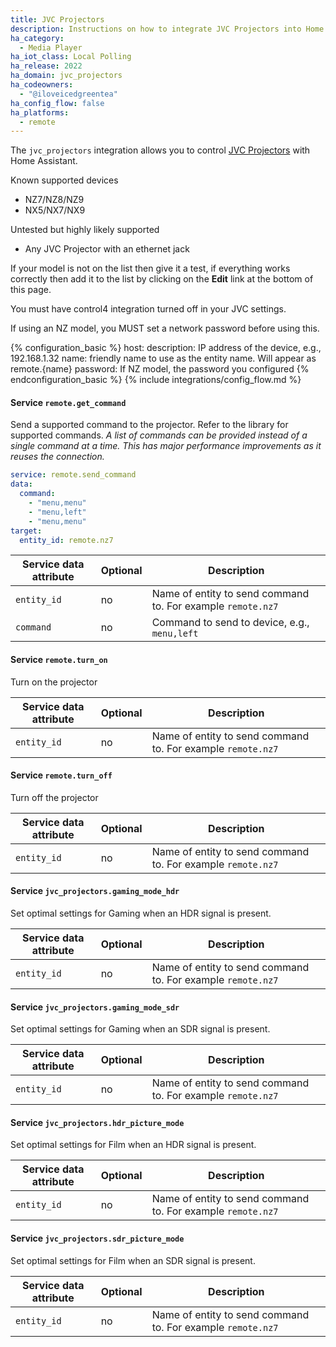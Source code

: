 ```yaml
---
title: JVC Projectors
description: Instructions on how to integrate JVC Projectors into Home Assistant.
ha_category:
  - Media Player
ha_iot_class: Local Polling
ha_release: 2022
ha_domain: jvc_projectors
ha_codeowners:
  - "@iloveicedgreentea"
ha_config_flow: false
ha_platforms:
  - remote
---
```


The `jvc_projectors` integration allows you to control [JVC Projectors](https://www.us.jvc.com/projectors/) with Home Assistant.

Known supported devices

- NZ7/NZ8/NZ9
- NX5/NX7/NX9

Untested but highly likely supported

- Any JVC Projector with an ethernet jack

If your model is not on the list then give it a test, if everything works correctly then add it to the list by clicking on the **Edit** link at the bottom of this page.

<div class='note warning'>
You must have control4 integration turned off in your JVC settings.

If using an NZ model, you MUST set a network password before using this.

</div>

{% configuration_basic %}
host: description: IP address of the device, e.g., 192.168.1.32
name: friendly name to use as the entity name. Will appear as remote.{name}
password: If NZ model, the password you configured
{% endconfiguration_basic %}
{% include integrations/config_flow.md %}

#### Service `remote.get_command`

Send a supported command to the projector. Refer to the library for supported commands. _A list of commands can be provided instead of a single command at a time. This has major performance improvements as it reuses the connection._

```yaml
service: remote.send_command
data:
  command:
    - "menu,menu"
    - "menu,left"
    - "menu,menu"
target:
  entity_id: remote.nz7
```

| Service data attribute | Optional | Description |
| ---------------------- | -------- | ----------------------------------------------------------- |
| `entity_id` | no | Name of entity to send command to. For example `remote.nz7` |
| `command` | no | Command to send to device, e.g., `menu,left` |

#### Service `remote.turn_on`

Turn on the projector

| Service data attribute | Optional | Description                                                 |
| ---------------------- | -------- | ----------------------------------------------------------- |
| `entity_id`            | no       | Name of entity to send command to. For example `remote.nz7` |

#### Service `remote.turn_off`

Turn off the projector

| Service data attribute | Optional | Description                                                 |
| ---------------------- | -------- | ----------------------------------------------------------- |
| `entity_id`            | no       | Name of entity to send command to. For example `remote.nz7` |

#### Service `jvc_projectors.gaming_mode_hdr`

Set optimal settings for Gaming when an HDR signal is present.

| Service data attribute | Optional | Description                                                 |
| ---------------------- | -------- | ----------------------------------------------------------- |
| `entity_id`            | no       | Name of entity to send command to. For example `remote.nz7` |

#### Service `jvc_projectors.gaming_mode_sdr`

Set optimal settings for Gaming when an SDR signal is present.

| Service data attribute | Optional | Description                                                 |
| ---------------------- | -------- | ----------------------------------------------------------- |
| `entity_id`            | no       | Name of entity to send command to. For example `remote.nz7` |

#### Service `jvc_projectors.hdr_picture_mode`

Set optimal settings for Film when an HDR signal is present.

| Service data attribute | Optional | Description                                                 |
| ---------------------- | -------- | ----------------------------------------------------------- |
| `entity_id`            | no       | Name of entity to send command to. For example `remote.nz7` |

#### Service `jvc_projectors.sdr_picture_mode`

Set optimal settings for Film when an SDR signal is present.

| Service data attribute | Optional | Description                                                 |
| ---------------------- | -------- | ----------------------------------------------------------- |
| `entity_id`            | no       | Name of entity to send command to. For example `remote.nz7` |

